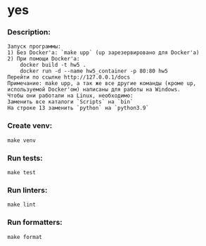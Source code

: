 # yes

### Description:
    Запуск программы:
    1) Без Docker'a: `make upp` (up зарезервировано для Docker'а)
    2) При помощи Docker'а:
        docker build -t hw5 .
        docker run -d --name hw5_container -p 80:80 hw5
    Перейти по ссылке http://127.0.0.1/docs
    Примечание: make upp, а так же все другие команды (кроме up, используемой Docker'ом) написаны для работы на Windows.
    Чтобы они работали на Linux, необходимо: 
    Заменить все каталоги `Scripts` на `bin`
    На строке 13 заменить `python` на `python3.9`

### Create venv:
    make venv

### Run tests:
    make test

### Run linters:
    make lint

### Run formatters:
    make format
